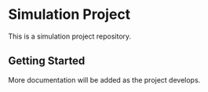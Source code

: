 # Simulation Project

This is a simulation project repository.

## Getting Started

More documentation will be added as the project develops.
